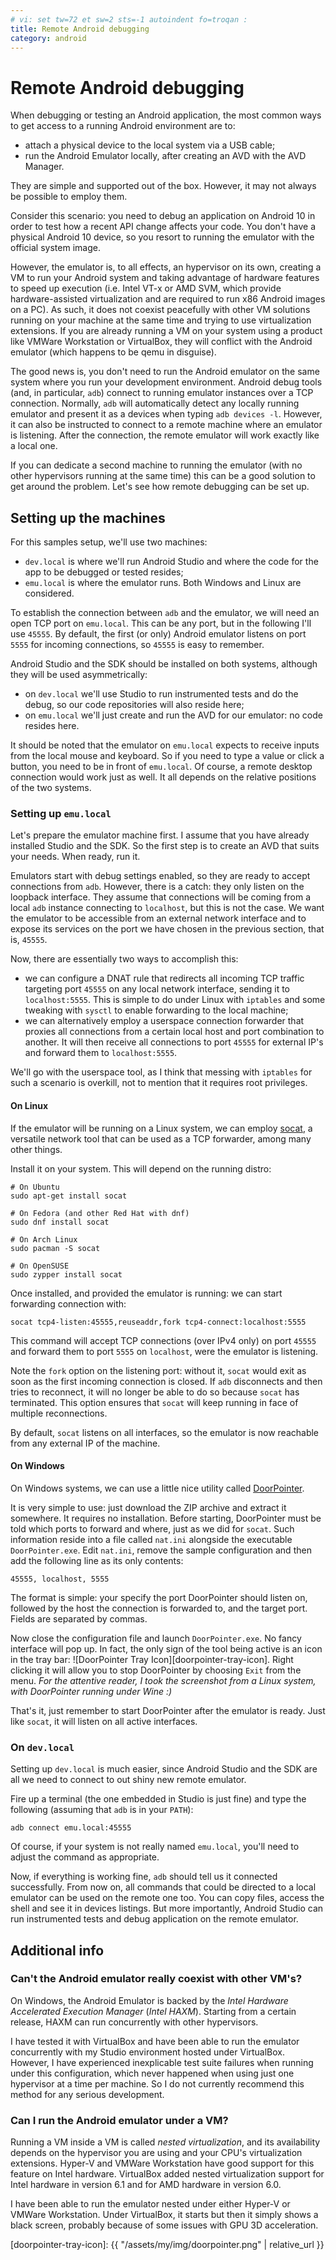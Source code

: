 ```yaml
---
# vi: set tw=72 et sw=2 sts=-1 autoindent fo=troqan :
title: Remote Android debugging
category: android
---
```


# Remote Android debugging

When debugging or testing an Android application, the most common ways
to get access to a running Android environment are to:

* attach a physical device to the local system via a USB cable;
* run the Android Emulator locally, after creating an AVD with the AVD
  Manager.

They are simple and supported out of the box. However, it may not always
be possible to employ them.

Consider this scenario: you need to debug an application on Android 10
in order to test how a recent API change affects your code. You don't
have a physical Android 10 device, so you resort to running the emulator
with the official system image.

However, the emulator is, to all effects, an hypervisor on its own,
creating a VM to run your Android system and taking advantage of
hardware features to speed up execution (i.e. Intel VT-x or AMD SVM,
which provide hardware-assisted virtualization and are required to run
x86 Android images on a PC).  As such, it does not coexist peacefully
with other VM solutions running on your machine at the same time and
trying to use virtualization extensions. If you are already running a VM
on your system using a product like VMWare Workstation or VirtualBox,
they will conflict with the Android emulator (which happens to be qemu
in disguise).

The good news is, you don't need to run the Android emulator on the same
system where you run your development environment. Android debug tools
(and, in particular, `adb`) connect to running emulator instances over a
TCP connection. Normally, `adb` will automatically detect any locally
running emulator and present it as a devices when typing `adb devices
-l`. However, it can also be instructed to connect to a remote machine
where an emulator is listening. After the connection, the remote
emulator will work exactly like a local one.

If you can dedicate a second machine to running the emulator (with no
other hypervisors running at the same time) this can be a good solution
to get around the problem. Let's see how remote debugging can be set up.

## Setting up the machines

For this samples setup, we'll use two machines:

* `dev.local` is where we'll run Android Studio and where the code for
  the app to be debugged or tested resides;
* `emu.local` is where the emulator runs. Both Windows and Linux are
  considered.

To establish the connection between `adb` and the emulator, we will need
an open TCP port on `emu.local`. This can be any port, but in the
following I'll use `45555`. By default, the first (or only) Android
emulator listens on port `5555` for incoming connections, so `45555` is
easy to remember.

Android Studio and the SDK should be installed on both systems, although
they will be used asymmetrically:

* on `dev.local` we'll use Studio to run instrumented tests and do the
  debug, so our code repositories will also reside here;
* on `emu.local` we'll just create and run the AVD for our emulator: no
  code resides here.

It should be noted that the emulator on `emu.local` expects to receive
inputs from the local mouse and keyboard.  So if you need to type a
value or click a button, you need to be in front of `emu.local`.  Of
course, a remote desktop connection would work just as well. It all
depends on the relative positions of the two systems.

### Setting up `emu.local`

Let's prepare the emulator machine first. I assume that you have already
installed Studio and the SDK. So the first step is to create an AVD that
suits your needs. When ready, run it.

Emulators start with debug settings enabled, so they are ready to accept
connections from `adb`.  However, there is a catch: they only listen on
the loopback interface. They assume that connections will be coming from
a local `adb` instance connecting to `localhost`, but this is not the
case. We want the emulator to be accessible from an external network
interface and to expose its services on the port we have chosen in the
previous section, that is, `45555`.

Now, there are essentially two ways to accomplish this:

* we can configure a DNAT rule that redirects all incoming TCP traffic
  targeting port `45555` on any local network interface, sending it to
  `localhost:5555`. This is simple to do under Linux with `iptables` and
  some tweaking with `sysctl` to enable forwarding to the local machine;
* we can alternatively employ a userspace connection forwarder that
  proxies all connections from a certain local host and port combination
  to another.  It will then receive all connections to port `45555` for
  external IP's and forward them to `localhost:5555`.

We'll go with the userspace tool, as I think that messing with
`iptables` for such a scenario is overkill, not to mention that it
requires root privileges.

#### On Linux

If the emulator will be running on a Linux system, we can employ
[socat][socat], a versatile network tool that can be used as a TCP
forwarder, among many other things.

Install it on your system. This will depend on the running distro:

    # On Ubuntu
    sudo apt-get install socat

    # On Fedora (and other Red Hat with dnf)
    sudo dnf install socat

    # On Arch Linux
    sudo pacman -S socat

    # On OpenSUSE
    sudo zypper install socat

Once installed, and provided the emulator is running: we can start
forwarding connection with:

    socat tcp4-listen:45555,reuseaddr,fork tcp4-connect:localhost:5555

This command will accept TCP connections (over IPv4 only) on port
`45555` and forward them to port `5555` on `localhost`, were the
emulator is listening.

Note the `fork` option on the listening port: without it, `socat` would
exit as soon as the first incoming connection is closed. If `adb`
disconnects and then tries to reconnect, it will no longer be able to do
so because `socat` has terminated. This option ensures that `socat` will
keep running in face of multiple reconnections.

By default, `socat` listens on all interfaces, so the emulator is now
reachable from any external IP of the machine.

#### On Windows

On Windows systems, we can use a little nice utility called
[DoorPointer][doorpointer].

It is very simple to use: just download the ZIP archive and extract it
somewhere. It requires no installation. Before starting, DoorPointer
must be told which ports to forward and where, just as we did for
`socat`. Such information reside into a file called `nat.ini` alongside
the executable `DoorPointer.exe`. Edit `nat.ini`, remove the sample
configuration and then add the following line as its only contents:

    45555, localhost, 5555

The format is simple: your specify the port DoorPointer should listen
on, followed by the host the connection is forwarded to, and the target
port. Fields are separated by commas.

Now close the configuration file and launch `DoorPointer.exe`. No fancy
interface will pop up. In fact, the only sign of the tool being active
is an icon in the tray bar: ![DoorPointer Tray
Icon][doorpointer-tray-icon]. Right clicking it will allow you to stop
DoorPointer by choosing `Exit` from the menu.  _For the attentive
reader, I took the screenshot from a Linux system, with DoorPointer
running under Wine :)_

That's it, just remember to start DoorPointer after the emulator is
ready. Just like `socat`, it will listen on all active interfaces.

### On `dev.local`

Setting up `dev.local` is much easier, since Android Studio and the SDK
are all we need to connect to out shiny new remote emulator.

Fire up a terminal (the one embedded in Studio is just fine) and type
the following (assuming that `adb` is in your `PATH`):

    adb connect emu.local:45555

Of course, if your system is not really named `emu.local`, you'll need
to adjust the command as appropriate.

Now, if everything is working fine, `adb` should tell us it connected
successfully. From now on, all commands that could be directed to a
local emulator can be used on the remote one too. You can copy files,
access the shell and see it in devices listings. But more importantly,
Android Studio can run instrumented tests and debug application on the
remote emulator.

## Additional info

### Can't the Android emulator really coexist with other VM's?

On Windows, the Android Emulator is backed by the _Intel Hardware
Accelerated Execution Manager_ (_Intel HAXM_). Starting from a certain
release, HAXM can run concurrently with other hypervisors.

I have tested it with VirtualBox and have been able to run the emulator
concurrently with my Studio environment hosted under VirtualBox.
However, I have experienced inexplicable test suite failures when
running under this configuration, which never happened when using just
one hypervisor at a time per machine. So I do not currently recommend
this method for any serious development.

### Can I run the Android emulator under a VM?

Running a VM inside a VM is called _nested virtualization_, and its
availability depends on the hypervisor you are using and your CPU's
virtualization extensions.  Hyper-V and VMWare Workstation have good
support for this feature on Intel hardware.  VirtualBox added nested
virtualization support for Intel hardware in version 6.1 and for AMD
hardware in version 6.0.

I have been able to run the emulator nested under either Hyper-V or
VMWare Workstation. Under VirtualBox, it starts but then it simply shows
a black screen, probably because of some issues with GPU 3D
acceleration.

<!-- Links --------------------------------------------------------- -->

[socat]: http://www.dest-unreach.org/socat/
[doorpointer]: https://sourceforge.net/projects/doorpointer/
[doorpointer-tray-icon]: {{ "/assets/my/img/doorpointer.png" | relative_url }}
